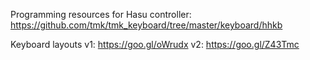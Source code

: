 Programming resources for Hasu controller: https://github.com/tmk/tmk_keyboard/tree/master/keyboard/hhkb

Keyboard layouts
v1: https://goo.gl/oWrudx
v2: https://goo.gl/Z43Tmc
